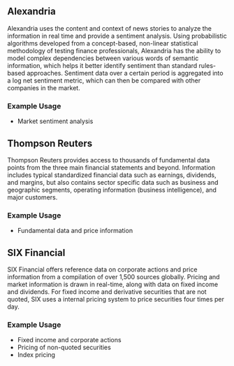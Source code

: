 ## Alexandria

Alexandria uses the content and context of news stories to analyze the information in real time and provide a sentiment analysis. Using probabilistic algorithms developed from a concept-based, non-linear statistical methodology of testing finance professionals, Alexandria has the ability to model complex dependencies between various words of semantic information, which helps it better identify sentiment than standard rules-based approaches. Sentiment data over a certain period is aggregated into a log net sentiment metric, which can then be compared with other companies in the market.

### Example Usage
- Market sentiment analysis

## Thompson Reuters

Thompson Reuters provides access to thousands of fundamental data points from the three main financial statements and beyond. Information includes typical standardized financial data such as earnings, dividends, and margins, but also contains sector specific data such as business and geographic segments, operating information (business intelligence), and major customers.  

### Example Usage
- Fundamental data and price information

## SIX Financial

SIX Financial offers reference data on corporate actions and price information from a compilation of over 1,500 sources globally. Pricing and market information is drawn in real-time, along with data on fixed income and dividends. For fixed income and derivative securities that are not quoted, SIX uses a internal pricing system to price securities four times per day. 

### Example Usage
- Fixed income and corporate actions
- Pricing of non-quoted securities
- Index pricing

